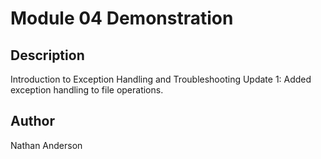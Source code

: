 # Module 04 Demonstration

## Description
Introduction to Exception Handling and Troubleshooting
Update 1: Added exception handling to file operations.

## Author
Nathan Anderson
